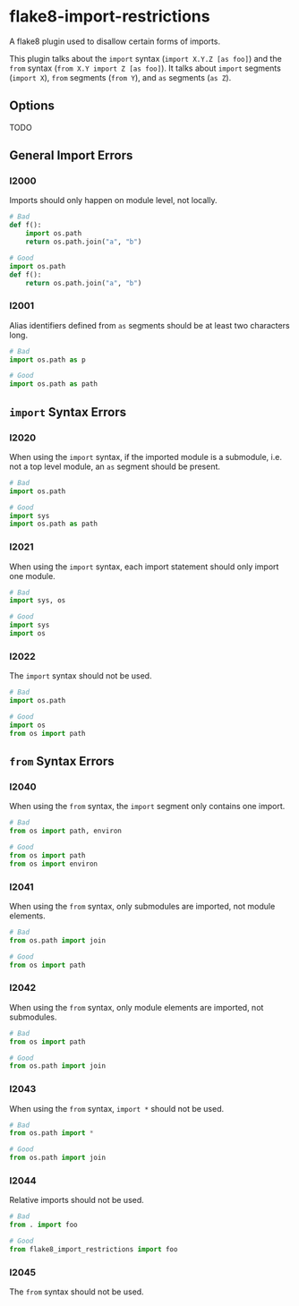 # flake8-import-restrictions
A flake8 plugin used to disallow certain forms of imports.

This plugin talks about the `import` syntax (`import X.Y.Z [as foo]`)
and the `from` syntax (`from X.Y import Z [as foo]`). It talks about
`import` segments (`import X`), `from` segments (`from Y`), and `as`
segments (`as Z`).

## Options
TODO

## General Import Errors

### I2000
Imports should only happen on module level, not locally.

```python
# Bad
def f():
    import os.path
    return os.path.join("a", "b")

# Good
import os.path
def f():
    return os.path.join("a", "b")
```

### I2001
Alias identifiers defined from `as` segments should be at
least two characters long.

```python
# Bad
import os.path as p

# Good
import os.path as path
```


## `import` Syntax Errors

### I2020
When using the `import` syntax, if the imported module is a submodule,
i.e. not a top level module, an `as` segment should be present.

```python
# Bad
import os.path

# Good
import sys
import os.path as path
```

### I2021
When using the `import` syntax, each import statement should
only import one module.

```python
# Bad
import sys, os

# Good
import sys
import os
```

### I2022
The `import` syntax should not be used.

```python
# Bad
import os.path

# Good
import os
from os import path
```


## `from` Syntax Errors

### I2040
When using the `from` syntax, the `import` segment only contains one
import.

```python
# Bad
from os import path, environ

# Good
from os import path
from os import environ
```

### I2041
When using the `from` syntax, only submodules are imported, not
module elements.

```python
# Bad
from os.path import join

# Good
from os import path
```

### I2042
When using the `from` syntax, only module elements are imported,
not submodules.

```python
# Bad
from os import path

# Good
from os.path import join
```

### I2043
When using the `from` syntax, `import *` should not be used.

```python
# Bad
from os.path import *

# Good
from os.path import join
```

### I2044
Relative imports should not be used.

```python
# Bad
from . import foo

# Good
from flake8_import_restrictions import foo
```

### I2045
The `from` syntax should not be used.
